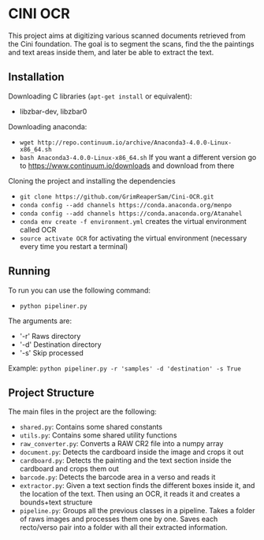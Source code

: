 CINI OCR
========

This project aims at digitizing various scanned documents retrieved from the Cini foundation.
The goal is to segment the scans, find the the paintings and text areas inside them, and later be able to extract the text.

Installation
------------

Downloading C libraries (`apt-get install` or equivalent): 
 * libzbar-dev, libzbar0
 
Downloading anaconda:
 * `wget http://repo.continuum.io/archive/Anaconda3-4.0.0-Linux-x86_64.sh`
 * `bash Anaconda3-4.0.0-Linux-x86_64.sh`
If you want a different version go to https://www.continuum.io/downloads 
and download from there

Cloning the project and installing the dependencies
 * `git clone https://github.com/GrimReaperSam/Cini-OCR.git`
 * `conda config --add channels https://conda.anaconda.org/menpo`
 * `conda config --add channels https://conda.anaconda.org/Atanahel`
 * `conda env create -f environment.yml` creates the virtual environment called OCR
 * `source activate OCR` for activating the virtual environment (necessary every time you restart a terminal)

Running
-------
 
To run you can use the following command:
 * `python pipeliner.py`

The arguments are:
 * '-r' Raws directory
 * '-d' Destination directory
 * '-s' Skip processed

Example: `python pipeliner.py -r 'samples' -d 'destination' -s True`

Project Structure
-----------------
 
The main files in the project are the following:
 * `shared.py`: Contains some shared constants
 * `utils.py`: Contains some shared utility functions
 * `raw_converter.py`: Converts a RAW CR2 file into a numpy array
 * `document.py`: Detects the cardboard inside the image and crops it out
 * `cardboard.py`: Detects the painting and the text section inside the cardboard and crops them out
 * `barcode.py`: Detects the barcode area in a verso and reads it
 * `extractor.py`: Given a text section finds the different boxes inside it, and the location of the text.
                 Then using an OCR, it reads it and creates a bounds+text structure
 * `pipeline.py`: Groups all the previous classes in a pipeline. Takes a folder of raws images and processes them one by one.
                Saves each recto/verso pair into a folder with all their extracted information.
 

